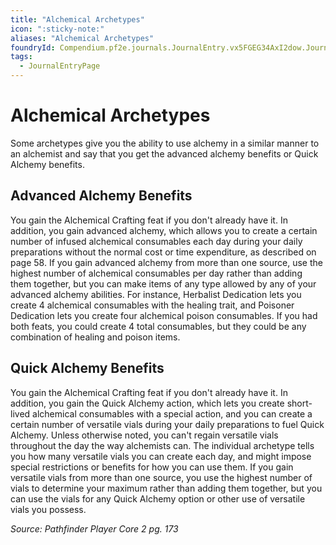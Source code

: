 ```yaml
---
title: "Alchemical Archetypes"
icon: ":sticky-note:"
aliases: "Alchemical Archetypes"
foundryId: Compendium.pf2e.journals.JournalEntry.vx5FGEG34AxI2dow.JournalEntryPage.Jkl5KOZih7MoMqAJ
tags:
  - JournalEntryPage
---
```


# Alchemical Archetypes
Some archetypes give you the ability to use alchemy in a similar manner to an alchemist and say that you get the advanced alchemy benefits or Quick Alchemy benefits.

## Advanced Alchemy Benefits

You gain the Alchemical Crafting feat if you don't already have it. In addition, you gain advanced alchemy, which allows you to create a certain number of infused alchemical consumables each day during your daily preparations without the normal cost or time expenditure, as described on page 58. If you gain advanced alchemy from more than one source, use the highest number of alchemical consumables per day rather than adding them together, but you can make items of any type allowed by any of your advanced alchemy abilities. For instance, Herbalist Dedication lets you create 4 alchemical consumables with the healing trait, and Poisoner Dedication lets you create four alchemical poison consumables. If you had both feats, you could create 4 total consumables, but they could be any combination of healing and poison items.

## Quick Alchemy Benefits

You gain the Alchemical Crafting feat if you don't already have it. In addition, you gain the Quick Alchemy action, which lets you create short-lived alchemical consumables with a special action, and you can create a certain number of versatile vials during your daily preparations to fuel Quick Alchemy. Unless otherwise noted, you can't regain versatile vials throughout the day the way alchemists can. The individual archetype tells you how many versatile vials you can create each day, and might impose special restrictions or benefits for how you can use them. If you gain versatile vials from more than one source, you use the highest number of vials to determine your maximum rather than adding them together, but you can use the vials for any Quick Alchemy option or other use of versatile vials you possess.

_Source: Pathfinder Player Core 2 pg. 173_